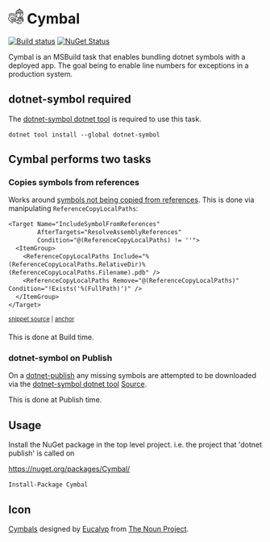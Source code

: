 # <img src='/src/icon.png' height='30px'> Cymbal

[![Build status](https://ci.appveyor.com/api/projects/status/gd7jvcs0nv8pawc8/branch/main?svg=true)](https://ci.appveyor.com/project/SimonCropp/cymbal)
[![NuGet Status](https://img.shields.io/nuget/v/Cymbal.svg)](https://www.nuget.org/packages/Cymbal/)

Cymbal is an MSBuild task that enables bundling dotnet symbols with a deployed app. The goal being to enable line numbers for exceptions in a production system.


## dotnet-symbol required

The [dotnet-symbol dotnet tool](https://www.nuget.org/packages/dotnet-symbol) is required to use this task.

```
dotnet tool install --global dotnet-symbol
```


## Cymbal performs two tasks


### Copies symbols from references

Works around [symbols not being copied from references](https://github.com/dotnet/sdk/issues/1458). This is done via manipulating `ReferenceCopyLocalPaths`:

<!-- snippet: IncludeSymbolFromReferences -->
<a id='snippet-includesymbolfromreferences'></a>
```targets
<Target Name="IncludeSymbolFromReferences"
        AfterTargets="ResolveAssemblyReferences"
        Condition="@(ReferenceCopyLocalPaths) != ''">
  <ItemGroup>
    <ReferenceCopyLocalPaths Include="%(ReferenceCopyLocalPaths.RelativeDir)%(ReferenceCopyLocalPaths.Filename).pdb" />
    <ReferenceCopyLocalPaths Remove="@(ReferenceCopyLocalPaths)" Condition="!Exists('%(FullPath)')" />
  </ItemGroup>
</Target>
```
<sup><a href='/src/Cymbal/build/Cymbal.targets#L18-L27' title='Snippet source file'>snippet source</a> | <a href='#snippet-includesymbolfromreferences' title='Start of snippet'>anchor</a></sup>
<!-- endSnippet -->

This is done at Build time.


### dotnet-symbol on Publish

On a [dotnet-publish](https://docs.microsoft.com/en-us/dotnet/core/tools/dotnet-publish) any missing symbols are attempted to be downloaded via the [dotnet-symbol dotnet tool](https://www.nuget.org/packages/dotnet-symbol) [Source](https://github.com/dotnet/symstore).

This is done at Publish time.


## Usage

Install the NuGet package in the top level project. i.e. the project that 'dotnet publish' is called on

https://nuget.org/packages/Cymbal/

```
Install-Package Cymbal
```


## Icon

[Cymbals](https://thenounproject.com/term/cymbals/4920970/) designed by [Eucalyp](https://thenounproject.com/eucalyp) from [The Noun Project](https://thenounproject.com).